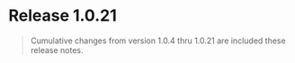 # Release 1.0.21
  > Cumulative changes from version 1.0.4 thru 1.0.21 are included these release notes.
